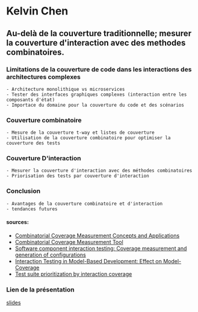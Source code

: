 # Kelvin Chen

## Au-delà de la couverture traditionnelle; mesurer la couverture d'interaction avec des methodes combinatoires.

### Limitations de la couverture de code dans les interactions des architectures complexes
    - Architecture monolithique vs microservices
    - Tester des interfaces graphiques complexes (interaction entre les composants d'état)
    - Importace du domaine pour la couverture du code et des scénarios

### Couverture combinatoire
    - Mesure de la couverture t-way et listes de couverture
    - Utilisation de la couverture combinatoire pour optimiser la couverture des tests

### Couverture D'interaction
    - Mesurer la couverture d'interaction avec des méthodes combinatoires
    - Priorisation des tests par couverture d'interaction

### Conclusion
    - Avantages de la couverture combinatoire et d'interaction
    - tendances futures


#### sources:
- [Combinatorial Coverage Measurement Concepts and Applications](https://csrc.nist.gov/CSRC/media/Presentations/Combinatorial-Coverage-Measurement-Concepts-and-Ap/images-media/kuhn-et-al-iwct13.pdf)  
- [Combinatorial Coverage
Measurement Tool](https://csrc.nist.rip/groups/SNS/acts/documents/CCM-guide-130107.pdf)
- [Software component interaction testing: Coverage measurement and generation of configurations](https://ruor.uottawa.ca/items/ccb46f22-e418-4b9e-9c64-85d2e8ad691f)
- [Interaction Testing in Model-Based Development: Effect on Model-Coverage](https://homepages.inf.ed.ac.uk/arajan/My-Pubs/interaction-coverage-APSEC-06.pdf)
- [Test suite prioritization by interaction coverage](https://dl.acm.org/doi/10.1145/1294921.1294922)

### Lien de la présentation
[slides](https://docs.google.com/presentation/d/1dE-o1C3OJLzfJxOp8az0EwL1GoqDt9pm/edit?usp=sharing&ouid=116096589723584177688&rtpof=true&sd=true)